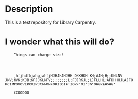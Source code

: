 # Description
This is a test repository for Library Carpentry.
# I wonder what this will do?
		Things can change size!
		
		
		
		
		jhfjhdfkjahgjahfjHJHJHJHJHH DKKHKH KH;AJH;H;;KNLNV JNV;NVK;KJB;KFJJKLNFV;;;;;;;;L;FJJRKJL;LJFLLHL;AFDHHHJLAJFO PCIMPOVOVIPOVIPJCFHOHFORIJOIF'IORF'OI'JG'OHGREHGHG'
		
		CCOODOO
